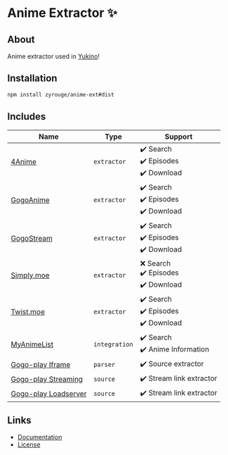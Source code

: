 # Anime Extractor ✨

## About

Anime extractor used in [Yukino](https://zyrouge.github.io/yukino)!

## Installation

```bash
npm install zyrouge/anime-ext#dist
```

## Includes

| Name                                                                  | Type          | Support                                  |
| --------------------------------------------------------------------- | ------------- | ---------------------------------------- |
| [4Anime](./lib/extractors/4anime.ts)                                  | `extractor`   | ✔️ Search <br>✔️ Episodes<br>✔️ Download |
| [GogoAnime](./lib/extractors/gogoanime.ts)                            | `extractor`   | ✔️ Search <br>✔️ Episodes<br>✔️ Download |
| [GogoStream](./lib/extractors/gogostream.ts)                          | `extractor`   | ✔️ Search <br>✔️ Episodes<br>✔️ Download |
| [Simply.moe](./lib/extractors/simplydotmoe.ts)                        | `extractor`   | ❌ Search <br>✔️ Episodes<br>✔️ Download |
| [Twist.moe](./lib/extractors/twistdotmoe.ts)                          | `extractor`   | ✔️ Search <br>✔️ Episodes<br>✔️ Download |
| [MyAnimeList](./lib/integrations/myanimelist)                         | `integration` | ✔️ Search <br>✔️ Anime Information       |
| [Gogo-play Iframe](./lib/extractors/parsers/gogoplay-iframe.ts)       | `parser`      | ✔️ Source extractor                      |
| [Gogo-play Streaming](./lib/extractors/sources/gogoplay-streaming.ts) | `source`      | ✔️ Stream link extractor                 |
| [Gogo-play Loadserver](./lib/extractors/sources/gogoplay-load.ts)     | `source`      | ✔️ Stream link extractor                 |

## Links

-   [Documentation](https://zyrouge.github.io/anime-ext/)
-   [License](./LICENSE)
